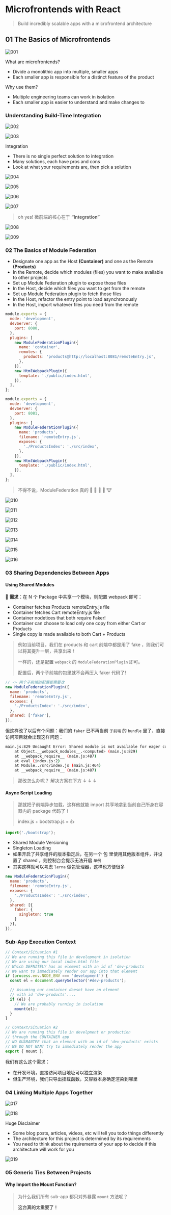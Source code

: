 # Microfrontends with React

> Build incredibly scalable apps with a microfrontend architecture

## 01 The Basics of Microfrontends

![001](/images/001.png)

What are microfrontends?

- Divide a monolithic app into multiple, smaller apps
- Each smaller app is responsible for a distinct feature of the product

Why use them?

- Multiple engineering teams can work in isolation
- Each smaller app is easier to understand and make changes to

### Understanding Build-Time Integration

![002](/images/002.png)

![003](/images/003.png)

Integration

- There is no single perfect solution to integration
- Many solutions, each have pros and cons
- Look at what your requirements are, then pick a solution

![004](/images/004.png)

![005](/images/005.png)

![006](/images/006.png)

![007](/images/007.png)

> oh yes! 微前端的核心在于 **“Integration”**

![008](/images/008.png)

![009](/images/009.png)

### 02 The Basics of Module Federation

- Designate one app as the Host **(Container)** and one as the Remote **(Products)**
- In the Remote, decide which modules (files) you want to make available to other projects
- Set up Module Federation plugin to expose those files
- In the Host, decide which files you want to get from the remote
- Set up Module Federation plugin to fetch those files
- In the Host, refactor the entry point to load asynchronously
- In the Host, import whatever files you need from the remote

```js
module.exports = {
  mode: 'development',
  devServer: {
    port: 8080,
  },
  plugins: [
    new ModuleFederationPlugin({
      name: 'container',
      remotes: {
        products: 'products@http://localhost:8081/remoteEntry.js',
      },
    }),
    new HtmlWebpackPlugin({
      template: './public/index.html',
    }),
  ],
};

module.exports = {
  mode: 'development',
  devServer: {
    port: 8081,
  },
  plugins: [
    new ModuleFederationPlugin({
      name: 'products',
      filename: 'remoteEntry.js',
      exposes: {
        './ProductsIndex': './src/index',
      },
    }),
    new HtmlWebpackPlugin({
      template: './public/index.html',
    }),
  ],
};
```

> 不得不说，ModuleFederation 真的 🐂 🦏 🐄 🐃 🐮

![010](/images/010.png)

![011](/images/011.png)

![012](/images/012.png)

![013](/images/013.png)

![014](/images/014.png)

![015](/images/015.png)

![016](/images/016.png)

### 03 Sharing Dependencies Between Apps

#### Using Shared Modules

🚀 **需求**：在 N 个 Package 中共享一个模块，则配置 webpack 即可：

- Container fetches Products remoteEntry.js file
- Container fetches Cart remoteEntry.js file
- Container nodetices that both require Faker!
- Container can choose to load only one copy from either Cart or Products
- Single copy is made available to both Cart + Products

> 例如当前项目，我们在 products 和 cart 前端中都是用了 fake ，则我们可以将其提升一层，共享出来！
>
> 一样的，还是配置 `webpack` 的 `ModuleFederationPlugin` 即可。
>
> 配置后，两个子前端的包里就不会再压入 faker 代码了!

```js
// -> 两个子前端的配置都需要改
new ModuleFederationPlugin({
  name: 'products',
  filename: 'remoteEntry.js',
  exposes: {
    './ProductsIndex': './src/index',
  },
  shared: ['faker'],
}),
```

但这样改了以后有个问题：我们的 `faker` 已不再当前 `子前端` 的 `bundle` 里了，直接访问项目就会出现这样问题：

```bash
main.js:829 Uncaught Error: Shared module is not available for eager consumption: webpack/sharing/consume/default/faker/faker
    at Object.__webpack_modules__.<computed> (main.js:829)
    at __webpack_require__ (main.js:487)
    at eval (index.js:2)
    at Module../src/index.js (main.js:464)
    at __webpack_require__ (main.js:487)
```

> 那改怎么办呢？ 解决方案在下方 ↓ ↓ ↓

#### Async Script Loading

> 那就把子前端异步加载，这样他就能 import 共享地拿到当前自己所身在容器内的 package 代码了！
>
> index.js + bootstrap.js = 👍

```js
import('./bootstrap');
```

- Shared Module Versioning
- Singleton Loading
- 如果开启了共享组件的版本指定后，在另一个 包 里使用其他版本组件，并设置了 shared ，则控制台会提示无法开启 `单例`
- 其实这样就可以考虑 `lerna` 做包管理器，这样也方便很多

```js
new ModuleFederationPlugin({
  name: 'products',
  filename: 'remoteEntry.js',
  exposes: {
    './ProductsIndex': './src/index',
  },
  shared: [{
    faker: {
      singleton: true
    }
  }],
}),
```

### Sub-App Execution Context

```js
// Context/Situation #1
// We are running this file in development in isolation
// We are using our local index.html file
// Which DEFNITELY has an element with an id of 'dev-products
// We want to immediately render our app into that element
if (process.env.NODE_ENV === 'development') {
  const el = document.querySelector('#dev-products');

  // Assuming our container doesnt have an element
  // with id 'dev-products'....
  if (el) {
    // We are probably running in isolation
    mount(el);
  }
}

// Context/Situation #2
// We are running this file in develpment or production
// through the CONTAINER app
// NO GUARANTEE that an element with an id of 'dev-products' exists
// WE DO NOT WANT try to immediately render the app
export { mount };
```

我们有这么这个需求：

- 在开发环境，直接访问项目地址可以独立渲染
- 但生产环境，我们只导出挂载函数，又容器本身确定渲染到哪里

### 04 Linking Multiple Apps Together

![017](/images/017.png)

![018](/images/018.png)

Huge Disclaimer

- Some blog posts, articles, videos, etc will tell you todo things differently
- The architecture for this project is determined by its requirements
- You need to think about the rquirements of your app to decide if this architecture will work for you

![019](/images/019.png)

### 05 Generic Ties Between Projects

#### Why Import the Mount Function?

> 为什么我们所有 sub-app 都只对外暴露 `mount` 方法呢？
>
> **这台真的太重要了！**
